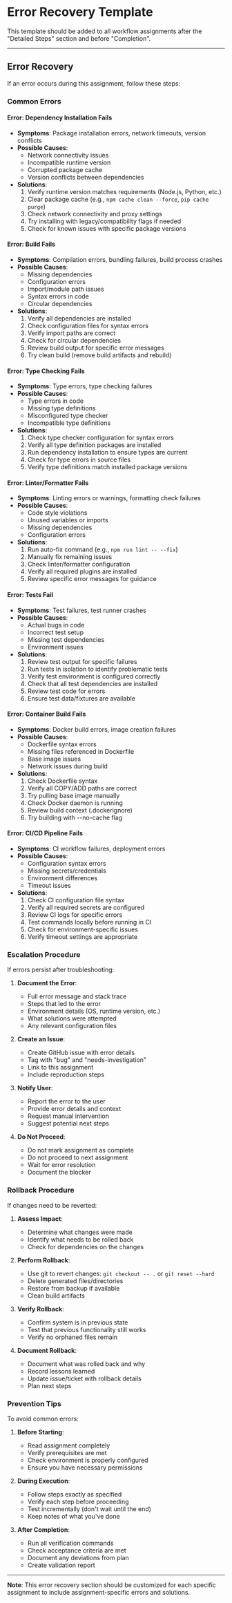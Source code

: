 # Error Recovery Template

This template should be added to all workflow assignments after the "Detailed Steps" section and before "Completion".

---

## Error Recovery

If an error occurs during this assignment, follow these steps:

### Common Errors

#### Error: Dependency Installation Fails
- **Symptoms**: Package installation errors, network timeouts, version conflicts
- **Possible Causes**: 
  - Network connectivity issues
  - Incompatible runtime version
  - Corrupted package cache
  - Version conflicts between dependencies
- **Solutions**:
  1. Verify runtime version matches requirements (Node.js, Python, etc.)
  2. Clear package cache (e.g., `npm cache clean --force`, `pip cache purge`)
  3. Check network connectivity and proxy settings
  4. Try installing with legacy/compatibility flags if needed
  5. Check for known issues with specific package versions

#### Error: Build Fails
- **Symptoms**: Compilation errors, bundling failures, build process crashes
- **Possible Causes**:
  - Missing dependencies
  - Configuration errors
  - Import/module path issues
  - Syntax errors in code
  - Circular dependencies
- **Solutions**:
  1. Verify all dependencies are installed
  2. Check configuration files for syntax errors
  3. Verify import paths are correct
  4. Check for circular dependencies
  5. Review build output for specific error messages
  6. Try clean build (remove build artifacts and rebuild)

#### Error: Type Checking Fails
- **Symptoms**: Type errors, type checking failures
- **Possible Causes**:
  - Type errors in code
  - Missing type definitions
  - Misconfigured type checker
  - Incompatible type definitions
- **Solutions**:
  1. Check type checker configuration for syntax errors
  2. Verify all type definition packages are installed
  3. Run dependency installation to ensure types are current
  4. Check for type errors in source files
  5. Verify type definitions match installed package versions

#### Error: Linter/Formatter Fails
- **Symptoms**: Linting errors or warnings, formatting check failures
- **Possible Causes**:
  - Code style violations
  - Unused variables or imports
  - Missing dependencies
  - Configuration errors
- **Solutions**:
  1. Run auto-fix command (e.g., `npm run lint -- --fix`)
  2. Manually fix remaining issues
  3. Check linter/formatter configuration
  4. Verify all required plugins are installed
  5. Review specific error messages for guidance

#### Error: Tests Fail
- **Symptoms**: Test failures, test runner crashes
- **Possible Causes**:
  - Actual bugs in code
  - Incorrect test setup
  - Missing test dependencies
  - Environment issues
- **Solutions**:
  1. Review test output for specific failures
  2. Run tests in isolation to identify problematic tests
  3. Verify test environment is configured correctly
  4. Check that all test dependencies are installed
  5. Review test code for errors
  6. Ensure test data/fixtures are available

#### Error: Container Build Fails
- **Symptoms**: Docker build errors, image creation failures
- **Possible Causes**:
  - Dockerfile syntax errors
  - Missing files referenced in Dockerfile
  - Base image issues
  - Network issues during build
- **Solutions**:
  1. Check Dockerfile syntax
  2. Verify all COPY/ADD paths are correct
  3. Try pulling base image manually
  4. Check Docker daemon is running
  5. Review build context (.dockerignore)
  6. Try building with --no-cache flag

#### Error: CI/CD Pipeline Fails
- **Symptoms**: CI workflow failures, deployment errors
- **Possible Causes**:
  - Configuration syntax errors
  - Missing secrets/credentials
  - Environment differences
  - Timeout issues
- **Solutions**:
  1. Check CI configuration file syntax
  2. Verify all required secrets are configured
  3. Review CI logs for specific errors
  4. Test commands locally before running in CI
  5. Check for environment-specific issues
  6. Verify timeout settings are appropriate

### Escalation Procedure

If errors persist after troubleshooting:

1. **Document the Error**:
   - Full error message and stack trace
   - Steps that led to the error
   - Environment details (OS, runtime version, etc.)
   - What solutions were attempted
   - Any relevant configuration files

2. **Create an Issue**:
   - Create GitHub issue with error details
   - Tag with "bug" and "needs-investigation"
   - Link to this assignment
   - Include reproduction steps

3. **Notify User**:
   - Report the error to the user
   - Provide error details and context
   - Request manual intervention
   - Suggest potential next steps

4. **Do Not Proceed**:
   - Do not mark assignment as complete
   - Do not proceed to next assignment
   - Wait for error resolution
   - Document the blocker

### Rollback Procedure

If changes need to be reverted:

1. **Assess Impact**:
   - Determine what changes were made
   - Identify what needs to be rolled back
   - Check for dependencies on the changes

2. **Perform Rollback**:
   - Use git to revert changes: `git checkout -- .` or `git reset --hard`
   - Delete generated files/directories
   - Restore from backup if available
   - Clean build artifacts

3. **Verify Rollback**:
   - Confirm system is in previous state
   - Test that previous functionality still works
   - Verify no orphaned files remain

4. **Document Rollback**:
   - Document what was rolled back and why
   - Record lessons learned
   - Update issue/ticket with rollback details
   - Plan next steps

### Prevention Tips

To avoid common errors:

1. **Before Starting**:
   - Read assignment completely
   - Verify prerequisites are met
   - Check environment is properly configured
   - Ensure you have necessary permissions

2. **During Execution**:
   - Follow steps exactly as specified
   - Verify each step before proceeding
   - Test incrementally (don't wait until the end)
   - Keep notes of what you've done

3. **After Completion**:
   - Run all verification commands
   - Check acceptance criteria are met
   - Document any deviations from plan
   - Create validation report

---

**Note**: This error recovery section should be customized for each specific assignment to include assignment-specific errors and solutions.
